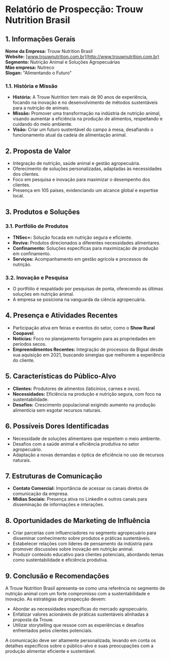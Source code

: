 # Relatório de Prospecção: Trouw Nutrition Brasil

## 1. Informações Gerais

**Nome da Empresa:** Trouw Nutrition Brasil  
**Website:** [www.trouwnutrition.com.br](http://www.trouwnutrition.com.br)  
**Segmento:** Nutrição Animal e Soluções Agropecuárias  
**Mãe empresa:** Nutreco  
**Slogan:** "Alimentando o Futuro"  

### 1.1. História e Missão
- **História:** A Trouw Nutrition tem mais de 90 anos de experiência, focando na inovação e no desenvolvimento de métodos sustentáveis para a nutrição de animais.
- **Missão:** Promover uma transformação na indústria de nutrição animal, visando aumentar a eficiência na produção de alimentos, respeitando e cuidando do meio ambiente.
- **Visão:** Criar um futuro sustentável do campo à mesa, desafiando o funcionamento atual da cadeia de alimentação animal.

## 2. Proposta de Valor
- Integração de nutrição, saúde animal e gestão agropecuária.
- Oferecimento de soluções personalizadas, adaptadas às necessidades dos clientes.
- Foco em pesquisa e inovação para maximizar o desempenho dos clientes.
- Presença em 105 países, evidenciando um alcance global e expertise local.

## 3. Produtos e Soluções
### 3.1. Portfólio de Produtos
- **TNSec+:** Solução focada em nutrição segura e eficiente.
- **Reviva:** Produtos direcionados a diferentes necessidades alimentares.
- **Confinamento:** Soluções específicas para maximização de produção em confinamento.
- **Serviços:** Acompanhamento em gestão agrícola e processos de nutrição.

### 3.2. Inovação e Pesquisa
- O portfólio é respaldado por pesquisas de ponta, oferecendo as últimas soluções em nutrição animal.
- A empresa se posiciona na vanguarda da ciência agropecuária.

## 4. Presença e Atividades Recentes
- Participação ativa em feiras e eventos do setor, como o **Show Rural Coopavel**.
- **Notícias:** Foco no planejamento forrageiro para as propriedades em períodos secos.
- **Empreendimentos Recentes:** Integração de processos da Bigsal desde sua aquisição em 2021, buscando sinergias que melhorem a experiência do cliente.

## 5. Características do Público-Alvo
- **Clientes:** Produtores de alimentos (laticínios, carnes e ovos).
- **Necessidades:** Eficiência na produção e nutrição segura, com foco na sustentabilidade.
- **Desafios:** Crescimento populacional exigindo aumento na produção alimentícia sem esgotar recursos naturais.

## 6. Possíveis Dores Identificadas
- Necessidade de soluções alimentares que respeitem o meio ambiente.
- Desafios com a saúde animal e eficiência produtiva no setor agropecuário.
- Adaptação a novas demandas e óptica de eficiência no uso de recursos naturais.

## 7. Estruturas de Comunicação
- **Contato Comercial:** Importância de acessar os canais diretos de comunicação da empresa.
- **Mídias Sociais:** Presença ativa no LinkedIn e outros canais para disseminação de informações e interações.

## 8. Oportunidades de Marketing de Influência
- Criar parcerias com influenciadores no segmento agropecuário para disseminar conhecimento sobre produtos e práticas sustentáveis.
- Estabelecer relações com líderes de pensamento da indústria para promover discussões sobre inovação em nutrição animal.
- Produzir conteúdo educativo para clientes potenciais, abordando temas como sustentabilidade e eficiência produtiva.

## 9. Conclusão e Recomendações
A Trouw Nutrition Brasil apresenta-se como uma referência no segmento de nutrição animal com um forte compromisso com a sustentabilidade e inovação. As estratégias de prospecção devem:
- Abordar as necessidades específicas do mercado agropecuário.
- Enfatizar valores acionáveis de práticas sustentáveis alinhadas à proposta da Trouw.
- Utilizar storytelling que ressoe com as experiências e desafios enfrentados pelos clientes potenciais.

A comunicação deve ser altamente personalizada, levando em conta os detalhes específicos sobre o público-alvo e suas preocupações com a produção alimentar eficiente e sustentável.